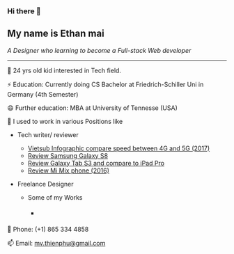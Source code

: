 ### Hi there 👋

<!---->
<h2>My name is Ethan mai</h2>
<em>A Designer who learning to become a Full-stack Web developer</em>

<hr>

 🔭 24 yrs old kid interested in Tech field. 
 
 ⚡ Education: Currently doing CS Bachelor at Friedrich-Schiller Uni in Germany (4th Semester)
 
 😄 Further education: MBA at University of Tennesse (USA)


 👯 I used to work in various Positions like
 * Tech writer/ reviewer
    * [Vietsub Infographic compare speed between 4G and 5G (2017)](https://www.thegioididong.com/tin-tuc/ung-dung-giup-bien-thiet-bi-ios-thanh-touch-bar-cho-laptop-963121)
    * [Review Samsung Galaxy S8](https://www.thegioididong.com/tin-tuc/ung-dung-giup-bien-thiet-bi-ios-thanh-touch-bar-cho-laptop-955282)
    * [Review Galaxy Tab S3 and compare to iPad Pro](https://www.thegioididong.com/tin-tuc/ung-dung-giup-bien-thiet-bi-ios-thanh-touch-bar-cho-laptop-955320)
    * [Review Mi Mix phone (2016)](https://www.thegioididong.com/tin-tuc/ung-dung-giup-bien-thiet-bi-ios-thanh-touch-bar-cho-laptop-922871)
  
  * Freelance Designer
    * Some of my Works
      * ####
      
 💬 Phone: (+1) 865 334 4858
 
 📫 Email: mv.thienphu@gmail.com

